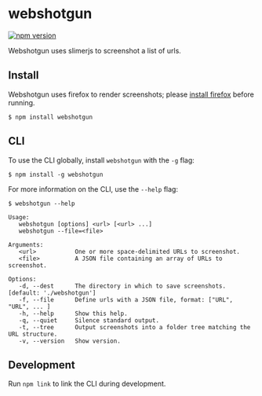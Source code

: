 # webshotgun

[![npm version](https://badge.fury.io/js/webshotgun.svg)](https://www.npmjs.com/package/webshotgun)

Webshotgun uses slimerjs to screenshot a list of urls.

## Install

Webshotgun uses firefox to render screenshots; please [install firefox](https://www.mozilla.org/firefox/) before running.

```shell
$ npm install webshotgun
```

## CLI

To use the CLI globally, install `webshotgun` with the `-g` flag:

```shell
$ npm install -g webshotgun
```

For more information on the CLI, use the `--help` flag:

```shell
$ webshotgun --help

Usage:
   webshotgun [options] <url> [<url> ...]
   webshotgun --file=<file>

Arguments:
   <url>           One or more space-delimited URLs to screenshot.
   <file>          A JSON file containing an array of URLs to screenshot.

Options:
   -d, --dest      The directory in which to save screenshots. [default: './webshotgun']
   -f, --file      Define urls with a JSON file, format: ["URL", "URL", ... ]
   -h, --help      Show this help.
   -q, --quiet     Silence standard output.
   -t, --tree      Output screenshots into a folder tree matching the URL structure.
   -v, --version   Show version.

```

## Development

Run `npm link` to link the CLI during development.
